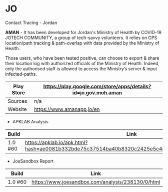 # JO
Contact Tracing - Jordan

**AMAN** - It has been developed for Jordan's Ministry of Health by COVID-19 JOTECH COMMUNITY, a group of tech-savvy volunteers. It relies on GPS location/path tracking & path-overlap with data provided by the Ministry of Health.

Those users, who have been tested positive, can choose to export & share their location log with authorized officials of the Ministry of Health. Indeed, only the authorised staff is allowed to access the Ministry’s server & input infected-paths. 

Play Store | https://play.google.com/store/apps/details?id=jo.gov.moh.aman
-----------|--------------------------------------------------------------
Sources | n/a
Website | https://www.amanapp.jo/en

- APKLAB Analysis

Build | Link
------|-----
1.0 #60 | https://apklab.io/apk.html?hash=ae0081b332bde75c37514ba40b8320c2425e5c4cbd6281f37a1dc488f2bbb586

- JoeSandbox Report

Build | Link
------|-----
1.0 #60 | https://www.joesandbox.com/analysis/238130/0/html


